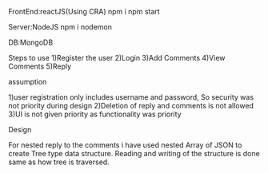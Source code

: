 FrontEnd:reactJS(Using CRA)
npm i
npm start

Server:NodeJS
npm i
nodemon

DB:MongoDB

Steps to use
1)Register the user
2)Login
3)Add Comments
4)View Comments
5)Reply

assumption

1)user registration only includes username and password, So security was not priority during design
2)Deletion of reply and comments is not allowed
3)UI is not given priority as functionality was priority


Design

For nested reply to the comments i have used nested Array of JSON to create Tree type data structure.
Reading and writing of the structure is done same as how tree is traversed.








